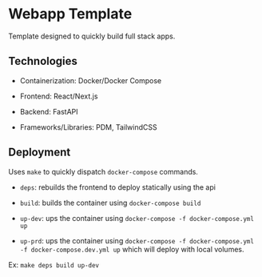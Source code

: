 # Webapp Template

Template designed to quickly build full stack apps.

## Technologies

- Containerization: Docker/Docker Compose

- Frontend: React/Next.js

- Backend: FastAPI

- Frameworks/Libraries: PDM, TailwindCSS

## Deployment

Uses `make` to quickly dispatch `docker-compose` commands.

- `deps`: rebuilds the frontend to deploy statically using the api

- `build`: builds the container using `docker-compose build `

- `up-dev`: ups the container using `docker-compose -f docker-compose.yml up`

- `up-prd`: ups the container using `docker-compose -f docker-compose.yml -f docker-compose.dev.yml up`
  which will deploy with local volumes.

Ex: `make deps build up-dev`
